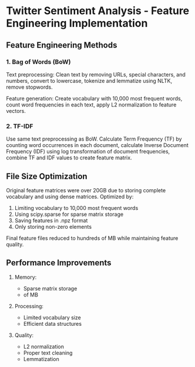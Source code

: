 # Twitter Sentiment Analysis - Feature Engineering Implementation

## Feature Engineering Methods

### 1. Bag of Words (BoW)

Text preprocessing: Clean text by removing URLs, special characters, and numbers, convert to lowercase, tokenize and lemmatize using NLTK, remove stopwords. 

Feature generation: Create vocabulary with 10,000 most frequent words, count word frequencies in each text, apply L2 normalization to feature vectors.

### 2. TF-IDF

Use same text preprocessing as BoW. Calculate Term Frequency (TF) by counting word occurrences in each document, calculate Inverse Document Frequency (IDF) using log transformation of document frequencies, combine TF and IDF values to create feature matrix.

## File Size Optimization

Original feature matrices were over 20GB due to storing complete vocabulary and using dense matrices. Optimized by:

1. Limiting vocabulary to 10,000 most frequent words
2. Using scipy.sparse for sparse matrix storage
3. Saving features in .npz format
4. Only storing non-zero elements

Final feature files reduced to hundreds of MB while maintaining feature quality.

## Performance Improvements

1. Memory:

   - Sparse matrix storage
   -  of MB
2. Processing:

   - Limited vocabulary size
   - Efficient data structures
3. Quality:

   - L2 normalization
   - Proper text cleaning
   - Lemmatization
